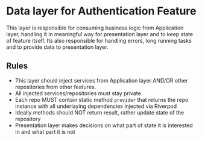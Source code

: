 # Data layer for Authentication Feature

This layer is responsible for consuming business logic from Application layer, handling it in meaningful way for presentation layer and to keep state of feature itself.
Its also responsible for handling errors, long running tasks and to provide data to presentation layer.

## Rules

- This layer should inject services from Application layer AND/OR other repositories from other features.
- All injected services/repositories must stay private
- Each repo MUST contain static method `provider` that returns the repo instance with all underlaying dependencies injected via Riverpod
- Ideally methods should NOT return result, rather update state of the repository
- Presentation layer makes decisions on what part of state it is interested in and what part it is not
